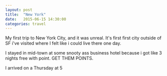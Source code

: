 ```yaml
---
layout: post
title:  "New York"
date:   2015-06-15 14:30:00
categories: travel
---
```

My first trip to New York City, and it was unreal. It's first first city outside of SF i've visited where I felt like i could live there one day.

I stayed in mid-town at some snooty ass business hotel because i got like 3 nights free with point. GET THEM POINTS.

I arrived on a Thursday at 5
